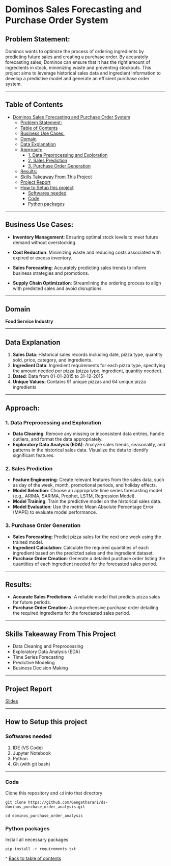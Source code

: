 # Dominos Sales Forecasting and Purchase Order System

## Problem Statement:

Dominos wants to optimize the process of ordering ingredients by predicting future sales and creating a purchase order. By accurately forecasting sales, Dominos can ensure that it has the right amount of ingredients in stock, minimizing waste and preventing stockouts. This project aims to leverage historical sales data and ingredient information to develop a predictive model and generate an efficient purchase order system.

---

## Table of Contents
- [Dominos Sales Forecasting and Purchase Order System](#dominos-sales-forecasting-and-purchase-order-system)
  - [Problem Statement:](#problem-statement)
  - [Table of Contents](#table-of-contents)
  - [Business Use Cases:](#business-use-cases)
  - [Domain](#domain)
  - [Data Explanation](#data-explanation)
  - [Approach:](#approach)
    - [1. Data Preprocessing and Exploration](#1-data-preprocessing-and-exploration)
    - [2. Sales Prediction](#2-sales-prediction)
    - [3. Purchase Order Generation](#3-purchase-order-generation)
  - [Results:](#results)
  - [Skills Takeaway From This Project](#skills-takeaway-from-this-project)
  - [Project Report](#project-report)
  - [How to Setup this project](#how-to-setup-this-project)
    - [Softwares needed](#softwares-needed)
    - [Code](#code)
    - [Python packages](#python-packages)

---

## Business Use Cases:

- **Inventory Management**: Ensuring optimal stock levels to meet future demand without overstocking.

- **Cost Reduction**: Minimizing waste and reducing costs associated with expired or excess inventory.

- **Sales Forecasting**: Accurately predicting sales trends to inform business strategies and promotions.

- **Supply Chain Optimization**: Streamlining the ordering process to align with predicted sales and avoid disruptions.

---

## Domain

**Food Service Industry**

---

## Data Explanation

1. **Sales Data**: Historical sales records including date, pizza type, quantity sold, price, category, and ingredients.
2. **Ingredient Data**: Ingredient requirements for each pizza type, specifying the amount needed per pizza (pizza type, ingredient, quantity needed).
3. **Dated**: Data from 01-01-2015 to 31-12-2015
4. **Unique Values:** Contains 91 unique pizzas and 64 unique pizza ingredients

---

## Approach:
### 1. Data Preprocessing and Exploration
- **Data Cleaning**: Remove any missing or inconsistent data entries, handle outliers, and format the data appropriately.
- **Exploratory Data Analysis (EDA)**: Analyze sales trends, seasonality, and patterns in the historical sales data. Visualize the data to identify significant features.

### 2. Sales Prediction
- **Feature Engineering**: Create relevant features from the sales data, such as day of the week, month, promotional periods, and holiday effects.
- **Model Selection**: Choose an appropriate time series forecasting model (e.g., ARIMA, SARIMA, Prophet, LSTM, Regression Model).
- **Model Training**: Train the predictive model on the historical sales data.
- **Model Evaluation**: Use the metric Mean Absolute Percentage Error (MAPE) to evaluate model performance.

### 3. Purchase Order Generation
- **Sales Forecasting**: Predict pizza sales for the next one week using the trained model.
- **Ingredient Calculation**: Calculate the required quantities of each ingredient based on the predicted sales and the ingredient dataset.
- **Purchase Order Creation**: Generate a detailed purchase order listing the quantities of each ingredient needed for the forecasted sales period.

---

## Results:

- **Accurate Sales Predictions**: A reliable model that predicts pizza sales for future periods.
- **Purchase Order Creation**: A comprehensive purchase order detailing the required ingredients for the forecasted sales period.

---

## Skills Takeaway From This Project

- Data Cleaning and Preprocessing
- Exploratory Data Analysis (EDA)
- Time Series Forecasting
- Predictive Modeling
- Business Decision Making

---

## Project Report

[Slides](https://docs.google.com/presentation/d/1eFGWK_jWFkWJ2upx10ZEFvOmsPl78qXtjZDFhPosNHQ)

---

## How to Setup this project
### Softwares needed
1. IDE (VS Code)
2. Jupyter Notebook
3. Python
4. Git (with git bash)

---

### Code

Clone this repository and ```cd``` into that directory
``` 
git clone https://github.com/Gengatharan1/ds-dominos_purchase_order_analysis.git

cd dominos_purchase_order_analysis
```

### Python packages

Install all necessary packages
``` 
pip install -r requirements.txt
```

^ [Back to table of contents](#table-of-contents)